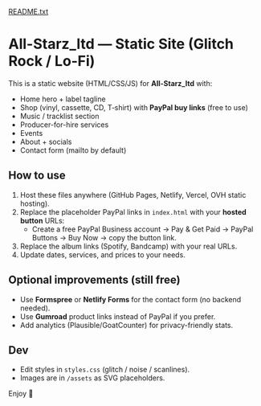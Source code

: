 [README.txt](https://github.com/user-attachments/files/21823938/README.txt)
# All-Starz_ltd — Static Site (Glitch Rock / Lo‑Fi)

This is a static website (HTML/CSS/JS) for **All-Starz_ltd** with:
- Home hero + label tagline
- Shop (vinyl, cassette, CD, T‑shirt) with **PayPal buy links** (free to use)
- Music / tracklist section
- Producer-for-hire services
- Events
- About + socials
- Contact form (mailto by default)

## How to use
1. Host these files anywhere (GitHub Pages, Netlify, Vercel, OVH static hosting).
2. Replace the placeholder PayPal links in `index.html` with your **hosted button** URLs:
   - Create a free PayPal Business account → Pay & Get Paid → PayPal Buttons → Buy Now → copy the button link.
3. Replace the album links (Spotify, Bandcamp) with your real URLs.
4. Update dates, services, and prices to your needs.

## Optional improvements (still free)
- Use **Formspree** or **Netlify Forms** for the contact form (no backend needed).
- Use **Gumroad** product links instead of PayPal if you prefer.
- Add analytics (Plausible/GoatCounter) for privacy-friendly stats.

## Dev
- Edit styles in `styles.css` (glitch / noise / scanlines).
- Images are in `/assets` as SVG placeholders.

Enjoy 🤘
